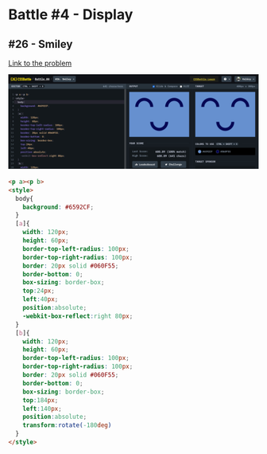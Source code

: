 # Battle #4 - Display

## #26 - Smiley

[Link to the problem](https://cssbattle.dev/play/26)

![result](./images/smiley.png)

```html
<p a><p b>
<style>
  body{
    background: #6592CF;
  }
  [a]{
    width: 120px;
    height: 60px; 
    border-top-left-radius: 100px;
    border-top-right-radius: 100px;
    border: 20px solid #060F55;
    border-bottom: 0;
    box-sizing: border-box;
    top:24px;
    left:40px;
    position:absolute;
    -webkit-box-reflect:right 80px;
  } 
  [b]{
    width: 120px;
    height: 60px; 
    border-top-left-radius: 100px;
    border-top-right-radius: 100px;
    border: 20px solid #060F55;
    border-bottom: 0;
    box-sizing: border-box;
    top:184px;
    left:140px;
    position:absolute;
    transform:rotate(-180deg)
  } 
</style>
```